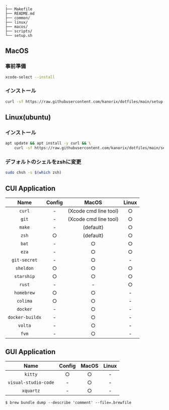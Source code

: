 
```
.
├── Makefile
├── README.md
├── common/
├── linux/
├── macos/
├── scripts/
└── setup.sh
```

## MacOS

### 事前準備

```sh
xcode-select --install
```

### インストール

```sh
curl -sf https://raw.githubusercontent.com/kanorix/dotfiles/main/setup.sh | bash -s
```

## Linux(ubuntu)

### インストール

```sh
apt update && apt install -y curl && \
    curl -sf https://raw.githubusercontent.com/kanorix/dotfiles/main/setup.sh | bash -s
```

### デフォルトのシェルをzshに変更

```sh
sudo chsh -s $(which zsh)
```

## CUI Application

|      Name       | Config |         MacOS         | Linux |
| :-------------: | :----: | :-------------------: | :---: |
|     `curl`      |   -    | (Xcode cmd line tool) |   ○   |
|      `git`      |   -    | (Xcode cmd line tool) |   ○   |
|     `make`      |   -    |       (default)       |   ○   |
|      `zsh`      |   ○    |       (default)       |   ○   |
|      `bat`      |   -    |           ○           |   ○   |
|      `eza`      |   -    |           ○           |   ○   |
|  `git-secret`   |   -    |           ○           |   -   |
|    `sheldon`    |   ○    |           ○           |   ○   |
|   `starship`    |   ○    |           ○           |   ○   |
|     `rust`      |   -    |           -           |   ○   |
|   `homebrew`    |   ○    |           ○           |   -   |
|    `colima`     |   ○    |           ○           |   -   |
|    `docker`     |   -    |           ○           |   -   |
| `docker-buildx` |   -    |           ○           |   -   |
|     `volta`     |   -    |           ○           |   -   |
|      `fvm`      |   -    |           ○           |   -   |

## GUI Application

|         Name         | Config | MacOS | Linux |
| :------------------: | :----: | :---: | :---: |
|       `kitty`        |   ○    |   ○   |   -   |
| `visual-studio-code` |   -    |   ○   |   -   |
|      `xquartz`       |   -    |   ○   |   -   |

```
$ brew bundle dump --describe 'comment' --file=.brewfile
```
